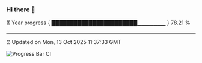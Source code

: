 ### Hi there 👋

⏳ Year progress { ███████████████████████▁▁▁▁▁▁▁ } 78.21 %

---

⏰ Updated on Mon, 13 Oct 2025 11:37:33 GMT

![Progress Bar CI](https://github.com/IshwaranRudhara/GIT-ACTION/workflows/Progress%20Bar%20CI/badge.svg)
